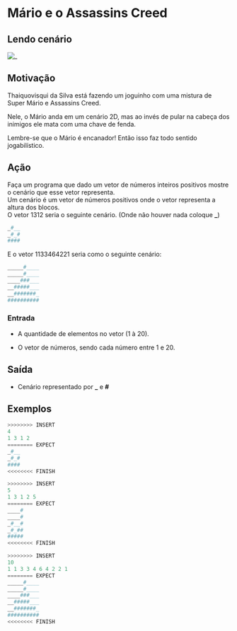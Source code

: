 # Mário e o Assassins Creed

## Lendo cenário

![_](https://raw.githubusercontent.com/qxcodefup/arcade/master/base/mario/cover.jpg)

## Motivação

Thaiquovisqui da Silva está fazendo um joguinho com uma mistura de Super Mário e Assassins Creed.

Nele, o Mário anda em um cenário 2D, mas ao invés de pular na cabeça dos inimigos ele mata com uma chave de fenda.  

Lembre-se que o Mário é encanador! Então isso faz todo sentido jogabilístico.

## Ação  

Faça um programa que dado um vetor de números inteiros positivos mostre o cenário que esse vetor representa.  
Um cenário é um vetor de números positivos onde o vetor representa a altura dos blocos.  
O vetor 1312 seria o seguinte cenário. (Onde não houver nada coloque  **\_**)

```py
_#__
_#_#
####
```

E o vetor 1133464221 seria como o seguinte cenário:

```py
_____#____
_____#____
____###___
__#####___
__#######_
##########
```

### Entrada

- A quantidade de elementos no vetor (1 à 20).  

- O vetor de números, sendo cada número entre 1 e 20.  

## Saída

- Cenário representado por  **\_**  e  **#**

## Exemplos

``` py
>>>>>>>> INSERT
4
1 3 1 2
======== EXPECT
_#__
_#_#
####
<<<<<<<< FINISH
```

```py
>>>>>>>> INSERT
5
1 3 1 2 5
======== EXPECT
____#
____#
_#__#
_#_##
#####
<<<<<<<< FINISH
```

```py
>>>>>>>> INSERT
10
1 1 3 3 4 6 4 2 2 1
======== EXPECT
_____#____
_____#____
____###___
__#####___
__#######_
##########
<<<<<<<< FINISH
```
